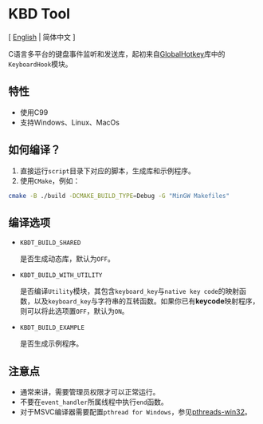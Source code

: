 # KBD Tool

[ [English](./README_EN.md) | 简体中文 ]

C语言多平台的键盘事件监听和发送库，起初来自[GlobalHotkey](https://github.com/JaderoChan/GlobalHotkey)库中的`KeyboardHook`模块。

## 特性

- 使用C99
- 支持Windows、Linux、MacOs

## 如何编译？

1. 直接运行`script`目录下对应的脚本，生成库和示例程序。
2. 使用`CMake`，例如：

  ```sh
  cmake -B ./build -DCMAKE_BUILD_TYPE=Debug -G "MinGW Makefiles"
  ```

## 编译选项

- `KBDT_BUILD_SHARED`

  是否生成动态库，默认为`OFF`。

- `KBDT_BUILD_WITH_UTILITY`

  是否编译`Utility`模块，其包含`keyboard_key`与`native key code`的映射函数，以及`keyboard_key`与字符串的互转函数。如果你已有**keycode**映射程序，则可以将此选项置`OFF`，默认为`ON`。

- `KBDT_BUILD_EXAMPLE`

  是否生成示例程序。

## 注意点

- 通常来讲，需要管理员权限才可以正常运行。
- 不要在`event_handler`所属线程中执行`end`函数。
- 对于MSVC编译器需要配置`pthread for Windows`，参见[pthreads-win32](https://sourceware.org/pthreads-win32/)。
